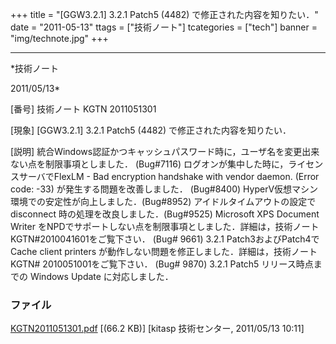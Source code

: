 ﻿+++
title = "[GGW3.2.1] 3.2.1 Patch5 (4482) で修正された内容を知りたい．"
date = "2011-05-13"
ttags = ["技術ノート"]
tcategories = ["tech"]
banner = "img/technote.jpg"
+++

-----------------------------------------------------------------------------------------------------------------------------

*技術ノート

2011/05/13*


[番号]
技術ノート KGTN 2011051301

[現象]
[GGW3.2.1] 3.2.1 Patch5 (4482) で修正された内容を知りたい．

[説明]
統合Windows認証かつキャッシュパスワード時に，ユーザ名を変更出来ない点を制限事項としました．
(Bug#7116)
ログオンが集中した時に，ライセンスサーバでFlexLM - Bad encryption
handshake with vendor daemon. (Error code: -33)
が発生する問題を改善しました． (Bug#8400)
HyperV仮想マシン環境での安定性が向上しました．(Bug#8952)
アイドルタイムアウトの設定で disconnect
時の処理を改良しました．(Bug#9525)
Microsoft XPS Document Writer
をNPDでサポートしない点を制限事項としました．詳細は，技術ノートKGTN#2010041601をご覧下さい．
(Bug# 9661)
3.2.1 Patch3およびPatch4で Cache client printers
が動作しない問題を修正しました．詳細は，技術ノートKGTN#
2010051001をご覧下さい． (Bug# 9870)
3.2.1 Patch5 リリース時点までの Windows Update に対応しました．


### ファイル

 
 


[KGTN2011051301.pdf](http://techreport.kitasp.net/attachments/download/558/KGTN2011051301.pdf)
 [(66.2 KB)] [kitasp 技術センター, 2011/05/13
10:11]


 


 

